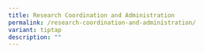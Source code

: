```yaml
---
title: Research Coordination and Administration
permalink: /research-coordination-and-administration/
variant: tiptap
description: ""
---
```

